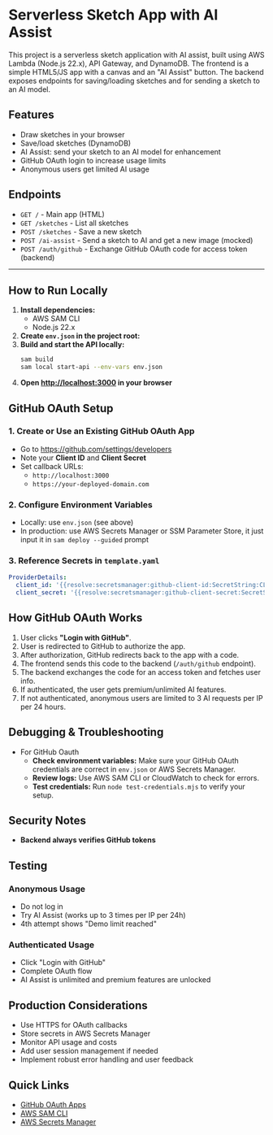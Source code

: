 # Serverless Sketch App with AI Assist
This project is a serverless sketch application with AI assist, built using AWS Lambda (Node.js 22.x), API Gateway, and DynamoDB. The frontend is a simple HTML5/JS app with a canvas and an "AI Assist" button. The backend exposes endpoints for saving/loading sketches and for sending a sketch to an AI model.

## Features
- Draw sketches in your browser
- Save/load sketches (DynamoDB)
- AI Assist: send your sketch to an AI model for enhancement
- GitHub OAuth login to increase usage limits
- Anonymous users get limited AI usage

## Endpoints
- `GET /` - Main app (HTML)
- `GET /sketches` - List all sketches
- `POST /sketches` - Save a new sketch
- `POST /ai-assist` - Send a sketch to AI and get a new image (mocked)
- `POST /auth/github` - Exchange GitHub OAuth code for access token (backend)

---

## How to Run Locally
1. **Install dependencies:**
   - AWS SAM CLI
   - Node.js 22.x
2. **Create `env.json` in the project root:**
3. **Build and start the API locally:**
   ```bash
   sam build
   sam local start-api --env-vars env.json
   ```
4. **Open [http://localhost:3000](http://localhost:3000) in your browser**

## GitHub OAuth Setup
### 1. Create or Use an Existing GitHub OAuth App
- Go to https://github.com/settings/developers
- Note your **Client ID** and **Client Secret**
- Set callback URLs:
  - `http://localhost:3000`
  - `https://your-deployed-domain.com`

### 2. Configure Environment Variables
- Locally: use `env.json` (see above)
- In production: use AWS Secrets Manager or SSM Parameter Store, it just input it in `sam deploy --guided` prompt

### 3. Reference Secrets in `template.yaml`
```yaml
ProviderDetails:
  client_id: '{{resolve:secretsmanager:github-client-id:SecretString:CLIENT_ID}}'
  client_secret: '{{resolve:secretsmanager:github-client-secret:SecretString:CLIENT_SECRET}}'
```

## How GitHub OAuth Works
1. User clicks **"Login with GitHub"**.
2. User is redirected to GitHub to authorize the app.
3. After authorization, GitHub redirects back to the app with a code.
4. The frontend sends this code to the backend (`/auth/github` endpoint).
5. The backend exchanges the code for an access token and fetches user info.
6. If authenticated, the user gets premium/unlimited AI features.
7. If not authenticated, anonymous users are limited to 3 AI requests per IP per 24 hours.

## Debugging & Troubleshooting
- For GitHub Oauth
  - **Check environment variables:** Make sure your GitHub OAuth credentials are correct in `env.json` or AWS Secrets Manager.
  - **Review logs:** Use AWS SAM CLI or CloudWatch to check for errors.
  - **Test credentials:** Run `node test-credentials.mjs` to verify your setup.

## Security Notes
- **Backend always verifies GitHub tokens**

## Testing
### Anonymous Usage
- Do not log in
- Try AI Assist (works up to 3 times per IP per 24h)
- 4th attempt shows "Demo limit reached"

### Authenticated Usage
- Click "Login with GitHub"
- Complete OAuth flow
- AI Assist is unlimited and premium features are unlocked

## Production Considerations
- Use HTTPS for OAuth callbacks
- Store secrets in AWS Secrets Manager
- Monitor API usage and costs
- Add user session management if needed
- Implement robust error handling and user feedback

## Quick Links
- [GitHub OAuth Apps](https://github.com/settings/developers)
- [AWS SAM CLI](https://docs.aws.amazon.com/serverless-application-model/latest/developerguide/serverless-sam-cli.html)
- [AWS Secrets Manager](https://console.aws.amazon.com/secretsmanager/)

